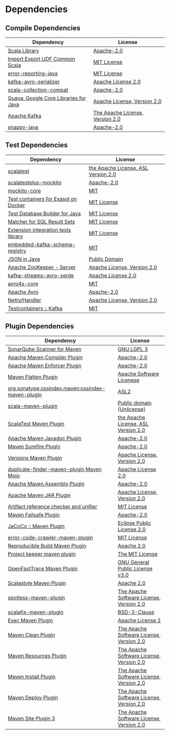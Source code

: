 <!-- @formatter:off -->
# Dependencies

## Compile Dependencies

| Dependency                                 | License                               |
| ------------------------------------------ | ------------------------------------- |
| [Scala Library][0]                         | [Apache-2.0][1]                       |
| [Import Export UDF Common Scala][2]        | [MIT License][3]                      |
| [error-reporting-java][4]                  | [MIT License][5]                      |
| [kafka-avro-serializer][6]                 | [Apache License 2.0][7]               |
| [scala-collection-compat][8]               | [Apache-2.0][1]                       |
| [Guava: Google Core Libraries for Java][9] | [Apache License, Version 2.0][10]     |
| [Apache Kafka][11]                         | [The Apache License, Version 2.0][10] |
| [snappy-java][12]                          | [Apache-2.0][13]                      |

## Test Dependencies

| Dependency                                 | License                                   |
| ------------------------------------------ | ----------------------------------------- |
| [scalatest][14]                            | [the Apache License, ASL Version 2.0][15] |
| [scalatestplus-mockito][16]                | [Apache-2.0][15]                          |
| [mockito-core][17]                         | [MIT][18]                                 |
| [Test containers for Exasol on Docker][19] | [MIT License][20]                         |
| [Test Database Builder for Java][21]       | [MIT License][22]                         |
| [Matcher for SQL Result Sets][23]          | [MIT License][24]                         |
| [Extension integration tests library][25]  | [MIT License][26]                         |
| [embedded-kafka-schema-registry][27]       | [MIT][28]                                 |
| [JSON in Java][29]                         | [Public Domain][30]                       |
| [Apache ZooKeeper - Server][31]            | [Apache License, Version 2.0][32]         |
| [kafka-streams-avro-serde][33]             | [Apache License 2.0][7]                   |
| [avro4s-core][34]                          | [MIT][28]                                 |
| [Apache Avro][35]                          | [Apache-2.0][32]                          |
| [Netty/Handler][36]                        | [Apache License, Version 2.0][1]          |
| [Testcontainers :: Kafka][37]              | [MIT][38]                                 |

## Plugin Dependencies

| Dependency                                              | License                                        |
| ------------------------------------------------------- | ---------------------------------------------- |
| [SonarQube Scanner for Maven][39]                       | [GNU LGPL 3][40]                               |
| [Apache Maven Compiler Plugin][41]                      | [Apache-2.0][32]                               |
| [Apache Maven Enforcer Plugin][42]                      | [Apache-2.0][32]                               |
| [Maven Flatten Plugin][43]                              | [Apache Software Licenese][32]                 |
| [org.sonatype.ossindex.maven:ossindex-maven-plugin][44] | [ASL2][10]                                     |
| [scala-maven-plugin][45]                                | [Public domain (Unlicense)][46]                |
| [ScalaTest Maven Plugin][47]                            | [the Apache License, ASL Version 2.0][15]      |
| [Apache Maven Javadoc Plugin][48]                       | [Apache-2.0][32]                               |
| [Maven Surefire Plugin][49]                             | [Apache-2.0][32]                               |
| [Versions Maven Plugin][50]                             | [Apache License, Version 2.0][32]              |
| [duplicate-finder-maven-plugin Maven Mojo][51]          | [Apache License 2.0][7]                        |
| [Apache Maven Assembly Plugin][52]                      | [Apache-2.0][32]                               |
| [Apache Maven JAR Plugin][53]                           | [Apache License, Version 2.0][32]              |
| [Artifact reference checker and unifier][54]            | [MIT License][55]                              |
| [Maven Failsafe Plugin][56]                             | [Apache-2.0][32]                               |
| [JaCoCo :: Maven Plugin][57]                            | [Eclipse Public License 2.0][58]               |
| [error-code-crawler-maven-plugin][59]                   | [MIT License][60]                              |
| [Reproducible Build Maven Plugin][61]                   | [Apache 2.0][10]                               |
| [Project keeper maven plugin][62]                       | [The MIT License][63]                          |
| [OpenFastTrace Maven Plugin][64]                        | [GNU General Public License v3.0][65]          |
| [Scalastyle Maven Plugin][66]                           | [Apache 2.0][7]                                |
| [spotless-maven-plugin][67]                             | [The Apache Software License, Version 2.0][32] |
| [scalafix-maven-plugin][68]                             | [BSD-3-Clause][69]                             |
| [Exec Maven Plugin][70]                                 | [Apache License 2][32]                         |
| [Maven Clean Plugin][71]                                | [The Apache Software License, Version 2.0][10] |
| [Maven Resources Plugin][72]                            | [The Apache Software License, Version 2.0][10] |
| [Maven Install Plugin][73]                              | [The Apache Software License, Version 2.0][10] |
| [Maven Deploy Plugin][74]                               | [The Apache Software License, Version 2.0][10] |
| [Maven Site Plugin 3][75]                               | [The Apache Software License, Version 2.0][10] |

[0]: https://www.scala-lang.org/
[1]: https://www.apache.org/licenses/LICENSE-2.0
[2]: https://github.com/exasol/import-export-udf-common-scala/
[3]: https://github.com/exasol/import-export-udf-common-scala/blob/main/LICENSE
[4]: https://github.com/exasol/error-reporting-java/
[5]: https://github.com/exasol/error-reporting-java/blob/main/LICENSE
[6]: http://confluent.io/kafka-avro-serializer
[7]: http://www.apache.org/licenses/LICENSE-2.0.html
[8]: http://www.scala-lang.org/
[9]: https://github.com/google/guava
[10]: http://www.apache.org/licenses/LICENSE-2.0.txt
[11]: https://kafka.apache.org
[12]: https://github.com/xerial/snappy-java
[13]: https://www.apache.org/licenses/LICENSE-2.0.html
[14]: http://www.scalatest.org
[15]: http://www.apache.org/licenses/LICENSE-2.0
[16]: https://github.com/scalatest/scalatestplus-mockito
[17]: https://github.com/mockito/mockito
[18]: https://github.com/mockito/mockito/blob/main/LICENSE
[19]: https://github.com/exasol/exasol-testcontainers/
[20]: https://github.com/exasol/exasol-testcontainers/blob/main/LICENSE
[21]: https://github.com/exasol/test-db-builder-java/
[22]: https://github.com/exasol/test-db-builder-java/blob/main/LICENSE
[23]: https://github.com/exasol/hamcrest-resultset-matcher/
[24]: https://github.com/exasol/hamcrest-resultset-matcher/blob/main/LICENSE
[25]: https://github.com/exasol/extension-manager/
[26]: https://github.com/exasol/extension-manager/blob/main/LICENSE
[27]: https://github.com/embeddedkafka/embedded-kafka-schema-registry
[28]: https://opensource.org/licenses/MIT
[29]: https://github.com/douglascrockford/JSON-java
[30]: https://github.com/stleary/JSON-java/blob/master/LICENSE
[31]: http://zookeeper.apache.org/zookeeper
[32]: https://www.apache.org/licenses/LICENSE-2.0.txt
[33]: http://confluent.io/kafka-streams-avro-serde
[34]: https://github.com/sksamuel/avro4s
[35]: https://avro.apache.org
[36]: https://netty.io/netty-handler/
[37]: https://java.testcontainers.org
[38]: http://opensource.org/licenses/MIT
[39]: http://sonarsource.github.io/sonar-scanner-maven/
[40]: http://www.gnu.org/licenses/lgpl.txt
[41]: https://maven.apache.org/plugins/maven-compiler-plugin/
[42]: https://maven.apache.org/enforcer/maven-enforcer-plugin/
[43]: https://www.mojohaus.org/flatten-maven-plugin/
[44]: https://sonatype.github.io/ossindex-maven/maven-plugin/
[45]: http://github.com/davidB/scala-maven-plugin
[46]: http://unlicense.org/
[47]: https://www.scalatest.org/user_guide/using_the_scalatest_maven_plugin
[48]: https://maven.apache.org/plugins/maven-javadoc-plugin/
[49]: https://maven.apache.org/surefire/maven-surefire-plugin/
[50]: https://www.mojohaus.org/versions/versions-maven-plugin/
[51]: https://basepom.github.io/duplicate-finder-maven-plugin
[52]: https://maven.apache.org/plugins/maven-assembly-plugin/
[53]: https://maven.apache.org/plugins/maven-jar-plugin/
[54]: https://github.com/exasol/artifact-reference-checker-maven-plugin/
[55]: https://github.com/exasol/artifact-reference-checker-maven-plugin/blob/main/LICENSE
[56]: https://maven.apache.org/surefire/maven-failsafe-plugin/
[57]: https://www.jacoco.org/jacoco/trunk/doc/maven.html
[58]: https://www.eclipse.org/legal/epl-2.0/
[59]: https://github.com/exasol/error-code-crawler-maven-plugin/
[60]: https://github.com/exasol/error-code-crawler-maven-plugin/blob/main/LICENSE
[61]: http://zlika.github.io/reproducible-build-maven-plugin
[62]: https://github.com/exasol/project-keeper/
[63]: https://github.com/exasol/project-keeper/blob/main/LICENSE
[64]: https://github.com/itsallcode/openfasttrace-maven-plugin
[65]: https://www.gnu.org/licenses/gpl-3.0.html
[66]: http://www.scalastyle.org
[67]: https://github.com/diffplug/spotless
[68]: https://github.com/evis/scalafix-maven-plugin
[69]: https://opensource.org/licenses/BSD-3-Clause
[70]: https://www.mojohaus.org/exec-maven-plugin
[71]: http://maven.apache.org/plugins/maven-clean-plugin/
[72]: http://maven.apache.org/plugins/maven-resources-plugin/
[73]: http://maven.apache.org/plugins/maven-install-plugin/
[74]: http://maven.apache.org/plugins/maven-deploy-plugin/
[75]: http://maven.apache.org/plugins/maven-site-plugin/

